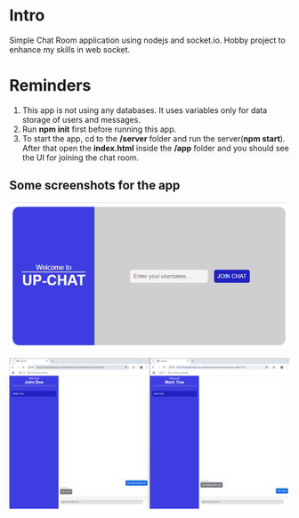 # Intro
Simple Chat Room application using nodejs and socket.io. Hobby project to enhance my skills in web socket.

# Reminders
 1. This app is not using any databases. It uses variables only for data storage of users and messages.
 2. Run **npm init** first before running this app.
 3. To start the app, cd to the **/server** folder and run the server(**npm start**). After that open the **index.html** inside the **/app** folder and you should see the UI for joining the chat room.

 ## Some screenshots for the app
![Alt Text](repo-images/join-chat-2025.png) 

![Alt Text](repo-images/chat-2025.png)
